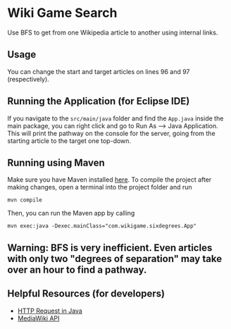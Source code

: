 # Wiki Game Search
Use BFS to get from one Wikipedia article to another using internal links.

## Usage
You can change the start and target articles on lines 96 and 97 (respectively).

## Running the Application (for Eclipse IDE)
If you navigate to the `src/main/java` folder and find the `App.java` inside the main package, you can right click and go to Run As --> Java Application. This will print the pathway on the console for the server, going from the starting article to the target one top-down.

## Running using Maven
Make sure you have Maven installed [here](https://maven.apache.org/download.cgi). To compile the project after making changes, open a terminal into the project folder and run

`mvn compile`

Then, you can run the Maven app by calling

`mvn exec:java -Dexec.mainClass="com.wikigame.sixdegrees.App"`

## Warning: BFS is very inefficient. Even articles with only two "degrees of separation" may take over an hour to find a pathway.

## Helpful Resources (for developers)
- [HTTP Request in Java](https://www.baeldung.com/java-http-request)
- [MediaWiki API](https://www.mediawiki.org/wiki/API:Main_page)
